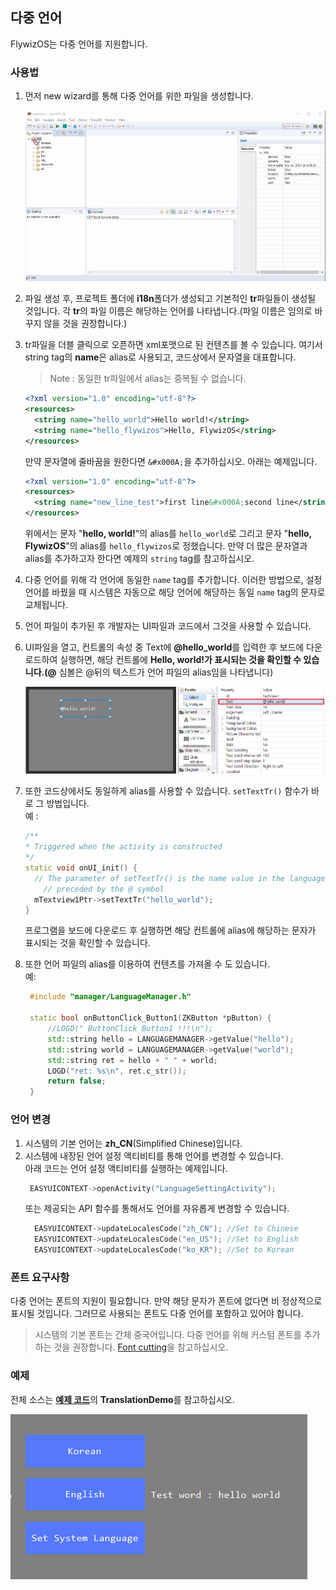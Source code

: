 ## 다중 언어
FlywizOS는 다중 언어를 지원합니다.

### 사용법
1. 먼저 new wizard를 통해 다중 언어를 위한 파일을 생성합니다.
   
   ![](assets/ide/new_i18n_file.gif)
   
2. 파일 생성 후, 프로젝트 폴더에 **i18n**폴더가 생성되고 기본적인 **tr**파일들이 생성될 것입니다. 각 **tr**의 파일 이름은 해당하는 언어를 나타냅니다.(파일 이름은 임의로 바꾸지 않을 것을 권장합니다.)

3. tr파일을 더블 클릭으로 오픈하면 xml포맷으로 된 컨텐츠를 볼 수 있습니다. 여기서 string tag의 **name**은 alias로 사용되고, 코드상에서 문자열을 대표합니다.
    > Note : 동일한 tr파일에서 alias는 중복될 수 없습니다.
    ~~~xml
    <?xml version="1.0" encoding="utf-8"?>
    <resources>
      <string name="hello_world">Hello world!</string>
      <string name="hello_flywizos">Hello, FlywizOS</string>
    </resources>
    ~~~

    만약 문자열에 줄바꿈을 원한다면 `&#x000A;`을 추가하십시오. 아래는 예제입니다.

    ~~~xml
    <?xml version="1.0" encoding="utf-8"?>
    <resources>
      <string name="new_line_test">first line&#x000A;second line</string>
    </resources>
    ~~~

    위에서는 문자 "**hello, world!**"의 alias를 `hello_world`로 그리고 문자 "**hello, FlywizOS**"의 alias를 `hello_flywizos`로 정했습니다. 만약 더 많은 문자열과 alias를 추가하고자 한다면 예제의 `string` tag를 참고하십시오.

4. 다중 언어를 위해 각 언어에 동일한 `name` tag를 추가합니다. 이러한 방법으로, 설정 언어를 바꿨을 때 시스템은 자동으로 해당 언어에 해당하는 동일 `name` tag의 문자로 교체됩니다.
   
5. 언어 파일이 추가된 후 개발자는 UI파일과 코드에서 그것을 사용할 수 있습니다. 

6. UI파일을 열고, 컨트롤의 속성 중 Text에 **@hello_world**를 입력한 후 보드에 다운로드하여 실행하면, 해당 컨트롤에 **Hello, world!**가 표시되는 것을 확인할 수 있습니다.(**@** 심볼은 @뒤의 텍스트가 언어 파일의 alias임을 나타냅니다) 

   ![](assets/ide/tr_hello_world.png) 

7. 또한 코드상에서도 동일하게 alias를 사용할 수 있습니다. `setTextTr()` 함수가 바로 그 방법입니다.  
    예 :    
    ```c++
    /**
    * Triggered when the activity is constructed
    */
    static void onUI_init() {
      // The parameter of setTextTr() is the name value in the language file. Note: The string passed in here does not need to be
        // preceded by the @ symbol
      mTextview1Ptr->setTextTr("hello_world");
    }
    ```
    프로그램을 보드에 다운로드 후 실행하면 해당 컨트롤에 alias에 해당하는 문자가 표시되는 것을 확인할 수 있습니다.

8. 또한 언어 파일의 alias를 이용하여 컨텐츠를 가져올 수 도 있습니다.  
   예:
   ```c++
    #include "manager/LanguageManager.h"

    static bool onButtonClick_Button1(ZKButton *pButton) {
        //LOGD(" ButtonClick Button1 !!!\n");
        std::string hello = LANGUAGEMANAGER->getValue("hello");
        std::string world = LANGUAGEMANAGER->getValue("world");
        std::string ret = hello + " " + world;
        LOGD("ret: %s\n", ret.c_str());
        return false;
    }
    ```

### 언어 변경
1. 시스템의 기본 언어는 **zh_CN**(Simplified Chinese)입니다.
2. 시스템에 내장된 언어 설정 액티비티를 통해 언어를 변경할 수 있습니다.   
   아래 코드는 언어 설정 액티비티를 실행하는 예제입니다.
   ```c++
    EASYUICONTEXT->openActivity("LanguageSettingActivity");
   ```
   또는 제공되는 API 함수를 통해서도 언어를 자유롭게 변경할 수 있습니다.
   ```c++
     EASYUICONTEXT->updateLocalesCode("zh_CN"); //Set to Chinese
     EASYUICONTEXT->updateLocalesCode("en_US"); //Set to English
     EASYUICONTEXT->updateLocalesCode("ko_KR"); //Set to Korean
   ```


### 폰트 요구사항
다중 언어는 폰트의 지원이 필요합니다. 만약 해당 문자가 폰트에 없다면 비 정상적으로 표시될 것입니다. 그러므로 사용되는 폰트도 다중 언어를 포함하고 있어야 합니다.
> 시스템의 기본 폰트는 간체 중국어입니다. 다중 언어를 위해 커스텀 폰트를 추가하는 것을 권장합니다. [Font cutting](font_cut_tool.md)을 참고하십시오.

### 예제
전체 소스는 [**예제 코드**](demo_download.md#demo_download)의 **TranslationDemo**를 참고하십시오.

![](assets/ide/translation_demo.png)



